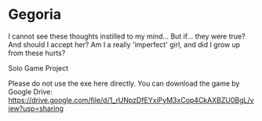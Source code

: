 # Gegoria
I cannot see these thoughts instilled to my mind... But if... they were true? And should I accept her? Am I a really 'imperfect' girl, and did I grow up from these hurts?

Solo Game Project

Please do not use the exe here directly.
You can download the game by Google Drive:
https://drive.google.com/file/d/1_rUNpzDfEYxiPyM3xCop4CkAXBZU0BgL/view?usp=sharing
